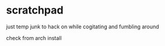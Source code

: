 # scratchpad
just temp junk to hack on while cogitating and fumbling around


check from arch install

